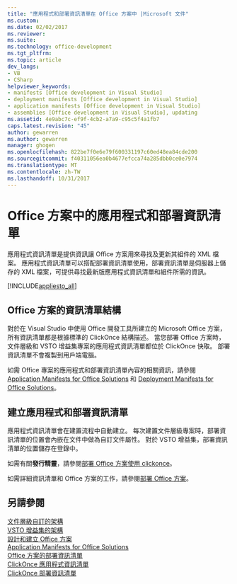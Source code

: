 ```yaml
---
title: "應用程式和部署資訊清單在 Office 方案中 |Microsoft 文件"
ms.custom: 
ms.date: 02/02/2017
ms.reviewer: 
ms.suite: 
ms.technology: office-development
ms.tgt_pltfrm: 
ms.topic: article
dev_langs:
- VB
- CSharp
helpviewer_keywords:
- manifests [Office development in Visual Studio]
- deployment manifests [Office development in Visual Studio]
- application manifests [Office development in Visual Studio]
- assemblies [Office development in Visual Studio], updating
ms.assetid: 4e9abc7c-ef9f-4cb2-a7a9-c95c5f4a1fb7
caps.latest.revision: "45"
author: gewarren
ms.author: gewarren
manager: ghogen
ms.openlocfilehash: 822be7f0e6e79f600331197c60ed48ea84cde200
ms.sourcegitcommit: f40311056ea0b4677efcca74a285dbb0ce0e7974
ms.translationtype: MT
ms.contentlocale: zh-TW
ms.lasthandoff: 10/31/2017
---
```

# <a name="application-and-deployment-manifests-in-office-solutions"></a>Office 方案中的應用程式和部署資訊清單
  應用程式資訊清單是提供資訊讓 Office 方案用來尋找及更新其組件的 XML 檔案。 應用程式資訊清單可以搭配部署資訊清單使用，部署資訊清單是伺服器上儲存的 XML 檔案，可提供尋找最新版應用程式資訊清單和組件所需的資訊。  
  
 [!INCLUDE[appliesto_all](../vsto/includes/appliesto-all-md.md)]  
  
## <a name="manifest-structure-for-office-solutions"></a>Office 方案的資訊清單結構  
 對於在 Visual Studio 中使用 Office 開發工具所建立的 Microsoft Office 方案，所有資訊清單都是根據標準的 ClickOnce 結構描述。 當您部署 Office 方案時，文件層級和 VSTO 增益集專案的應用程式資訊清單都位於 ClickOnce 快取。 部署資訊清單不會複製到用戶端電腦。  
  
 如需 Office 專案的應用程式和部署資訊清單內容的相關資訊，請參閱 [Application Manifests for Office Solutions](../vsto/application-manifests-for-office-solutions.md) 和 [Deployment Manifests for Office Solutions](../vsto/deployment-manifests-for-office-solutions.md)。  
  
## <a name="creating-application-and-deployment-manifests"></a>建立應用程式和部署資訊清單  
 應用程式資訊清單會在建置流程中自動建立。 每次建置文件層級專案時，部署資訊清單的位置會內嵌在文件中做為自訂文件屬性。 對於 VSTO 增益集，部署資訊清單的位置儲存在登錄中。  
  
 如需有關**發行精靈**，請參閱[部署 Office 方案使用 clickonce](../vsto/deploying-an-office-solution-by-using-clickonce.md)。  
  
 如需詳細資訊清單和 Office 方案的工作，請參閱[部署 Office 方案](../vsto/deploying-an-office-solution.md)。  
  
## <a name="see-also"></a>另請參閱  
 [文件層級自訂的架構](../vsto/architecture-of-document-level-customizations.md)   
 [VSTO 增益集的架構](../vsto/architecture-of-vsto-add-ins.md)   
 [設計和建立 Office 方案](../vsto/designing-and-creating-office-solutions.md)   
 [Application Manifests for Office Solutions](../vsto/application-manifests-for-office-solutions.md)   
 [Office 方案的部署資訊清單](../vsto/deployment-manifests-for-office-solutions.md)   
 [ClickOnce 應用程式資訊清單](/visualstudio/deployment/clickonce-application-manifest)   
 [ClickOnce 部署資訊清單](/visualstudio/deployment/clickonce-deployment-manifest)  
  
  